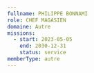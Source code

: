 ```yaml
---
fullname: PHILIPPE BONNAMI
role: CHEF MAGASIEN
domaine: Autre
missions:
  - start: 2023-05-05
    end: 2030-12-31
    status: service
memberType: autre
---
```


